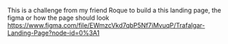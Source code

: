 This is a challenge from my friend Roque to build a this landing page, the figma or how the page should look https://www.figma.com/file/EWmzcVkd7qbP5Nf7iMvuqP/Trafalgar-Landing-Page?node-id=0%3A1
